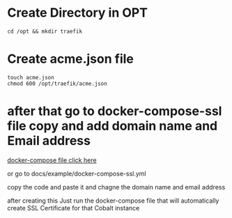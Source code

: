 # Create Directory in OPT
    
    cd /opt && mkdir traefik
    
# Create acme.json file
    
    touch acme.json
    chmod 600 /opt/traefik/acme.json

# after that go to docker-compose-ssl  file copy and add domain name and Email address

 [docker-compose file click here](examples/docker-compose-ssl.yml)
 
 or go to docs/example/docker-compose-ssl.yml

 copy the code and paste it and chagne the domain name and email address

after creating this Just run the docker-compose file that will automatically create SSL Certificate for that Cobalt instance

